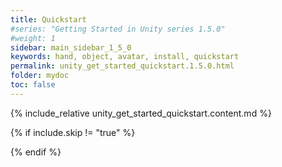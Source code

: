 ```yaml
---
title: Quickstart
#series: "Getting Started in Unity series 1.5.0"
#weight: 1
sidebar: main_sidebar_1_5_0
keywords: hand, object, avatar, install, quickstart
permalink: unity_get_started_quickstart.1.5.0.html
folder: mydoc
toc: false
---
```


{% include_relative unity_get_started_quickstart.content.md %}

{% if include.skip != "true" %}
<!--#### QuickStart Video

{% include warning.html content="The video below has been recorded for an outdated version of the SDK ([0.7.0](release_notes.0.9.6.html#v070-2021-09-17)). The process has been simplified with any newer version since (see [release notes](release_notes.html)). Please refer to the text instructions in this Getting Started guide for accurate guidelines." %}

{% include youtube.html id="-s1C_mNNmVA" caption="QuickStart with VirtualGrasp in Unity." %}

{% include custom/series_acme_next.html %}-->
{% endif %}
